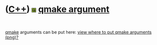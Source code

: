 



 

 

 

 

 

([C++](Cpp.md)) ![Qt](PicQt.png) [qmake argument](CppQmakeArgument.md)
========================================================================

 

[qmake](CppQmake.md) arguments can be put here: [view where to put
qmake arguments (png)?](CppQmakeArgument.png)

 

 

 

 

 





 




